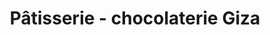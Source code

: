 ---
title: "Pâtisserie - chocolaterie Giza"
url: /varennes-sur-allier/patisserie-chocolaterie-giza/
shop: pâtisserie
---